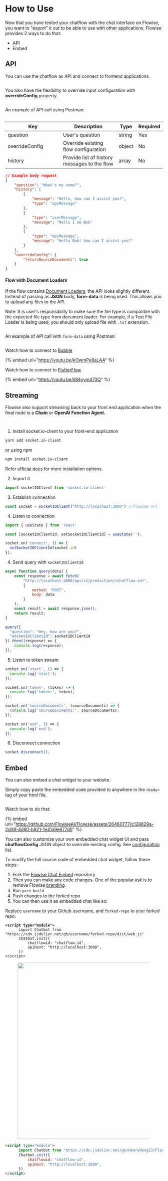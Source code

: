 # How to Use

Now that you have tested your chatflow with the chat interface on Flowise, you want to "export" it out to be able to use with other applications. Flowise provides 2 ways to do that:

* API
* Embed

## API

You can use the chatflow as API and connect to frontend applications.

<figure><img src="../.gitbook/assets/image (16).png" alt=""><figcaption></figcaption></figure>

You also have the flexibility to override input configuration with **overrideConfig** property.

<figure><img src="../.gitbook/assets/image (45).png" alt=""><figcaption></figcaption></figure>

An example of API call using Postman:

<figure><img src="../.gitbook/assets/image (9).png" alt=""><figcaption></figcaption></figure>

<table><thead><tr><th width="161">Key</th><th>Description</th><th>Type</th><th>Required</th></tr></thead><tbody><tr><td>question</td><td>User's question</td><td>string</td><td>Yes</td></tr><tr><td>overrideConfig</td><td>Override existing flow configuration</td><td>object</td><td>No</td></tr><tr><td>history</td><td>Provide list of history messages to the flow</td><td>array</td><td>No</td></tr></tbody></table>

```json
// Example body request
{
    "question": "What's my name?",
    "history": [
        {
            "message": "Hello, how can I assist you?",
            "type": "apiMessage"
        },
        {
            "type": "userMessage",
            "message": "Hello I am Bob"
        },
        {
            "type": "apiMessage",
            "message": "Hello Bob! how can I assist you?"
        }
    ],
    "overrideConfig": {
        "returnSourceDocuments": true
    }
}
```

#### Flow with Document Loaders

If the flow contains [Document Loaders](../document-loaders.md), the API looks slightly different. Instead of passing as **JSON** body, **form-data** is being used. This allows you to upload any files to the API.&#x20;

Note: It is user's responsibility to make sure the file type is compatible with the expected file type from document loader. For example, if a Text File Loader is being used, you should only upload file with `.txt` extension.

<figure><img src="../.gitbook/assets/image (41).png" alt=""><figcaption></figcaption></figure>

An example of API call with `form-data` using Postman:

<figure><img src="../.gitbook/assets/image (1) (4).png" alt=""><figcaption></figcaption></figure>

Watch how to connect to [Bubble](https://bubble.io/)

{% embed url="https://youtu.be/kOwmPe8aLAA" %}

Watch how to connect to [FlutterFlow](https://flutterflow.io/)

{% embed url="https://youtu.be/iI84yym473Q" %}

## Streaming

Flowise also support streaming back to your front end application when the final node is a **Chain** or **OpenAI Function Agent.**

<figure><img src="../.gitbook/assets/screely-1687030897806.png" alt=""><figcaption></figcaption></figure>

<figure><img src="../.gitbook/assets/screely-1687030924019.png" alt=""><figcaption></figcaption></figure>

1. Install socket.io-client to your front-end application

```bash
yarn add socket.io-client
```

or using npm

```bash
npm install socket.io-client
```

Refer [official docs](https://socket.io/docs/v4/client-api/) for more installation options.

2. Import it

```javascript
import socketIOClient from 'socket.io-client'
```

3. Establish connection

```javascript
const socket = socketIOClient("http://localhost:3000") //flowise url
```

4. Listen to connection

```javascript
import { useState } from 'react'

const [socketIOClientId, setSocketIOClientId] = useState('');

socket.on('connect', () => {
  setSocketIOClientId(socket.id)
});
```

4. Send query with `socketIOClientId`

```javascript
async function query(data) {
    const response = await fetch(
        "http://localhost:3000/api/v1/prediction/<chatflow-id>",
        {
            method: "POST",
            body: data
        }
    );
    const result = await response.json();
    return result;
}

query({
  "question": "Hey, how are you?",
  "socketIOClientId": socketIOClientId
}).then((response) => {
    console.log(response);
});
```

5. Listen to token stream

```javascript
socket.on('start', () => {
  console.log('start');
});

socket.on('token', (token) => {
  console.log('token:', token);
});

socket.on('sourceDocuments', (sourceDocuments) => {
  console.log('sourceDocuments:', sourceDocuments);
});

socket.on('end', () => {
  console.log('end');
});
```

6. Disconnect connection

```javascript
socket.disconnect();
```

## Embed

You can also embed a chat widget to your website.&#x20;

Simply copy paste the embedded code provided to anywhere in the `<body>` tag of your html file.

<figure><img src="../.gitbook/assets/image (8) (2) (1) (1).png" alt=""><figcaption></figcaption></figure>

Watch how to do that:

{% embed url="https://github.com/FlowiseAI/Flowise/assets/26460777/c128829a-2d08-4d60-b821-1e41a9e677d0" %}

You can also customize your own embedded chat widget UI and pass **chatflowConfig** JSON object to override existing config. See [configuration list](https://github.com/FlowiseAI/FlowiseChatEmbed#configuration).

To modify the full source code of embedded chat widget, follow these steps:

1. Fork the [Flowise Chat Embed](https://github.com/FlowiseAI/FlowiseChatEmbed) repository
2. Then you can make any code changes. One of the popular ask is to remove Flowise [branding](https://github.com/HenryHengZJ/FlowiseChatEmbed-Test/blob/main/src/components/Bot.tsx#L337).
3. Run `yarn build`
4. Push changes to the forked repo
5. You can then use it as embedded chat like so:

Replace `username` to your Github username, and `forked-repo` to your forked repo.

<pre class="language-html"><code class="lang-html"><strong>&#x3C;script type="module">
</strong>      import Chatbot from "https://cdn.jsdelivr.net/gh/username/forked-repo/dist/web.js"
      Chatbot.init({
          chatflowid: "chatflow-id",
          apiHost: "http://localhost:3000",
      })
&#x3C;/script>
</code></pre>

<figure><img src="../.gitbook/assets/image (1) (1).png" alt="" width="563"><figcaption></figcaption></figure>

```html
<script type="module">
      import Chatbot from "https://cdn.jsdelivr.net/gh/HenryHengZJ/FlowiseChatEmbed-Test/dist/web.js"
      Chatbot.init({
          chatflowid: "chatflow-id",
          apiHost: "http://localhost:3000",
      })
</script>
```

